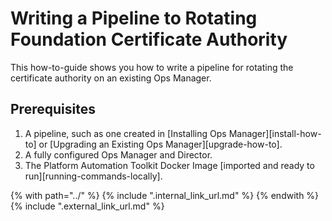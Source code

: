 # Writing a Pipeline to Rotating Foundation Certificate Authority

This how-to-guide shows you how to write a pipeline for rotating the
certificate authority on an existing Ops Manager.

## Prerequisites
1. A pipeline, such as one created in [Installing Ops Manager][install-how-to] 
   or [Upgrading an Existing Ops Manager][upgrade-how-to].
1. A fully configured Ops Manager and Director.
1. The Platform Automation Toolkit Docker Image [imported and ready to run][running-commands-locally].

{% with path="../" %}
    {% include ".internal_link_url.md" %}
{% endwith %}
{% include ".external_link_url.md" %}
